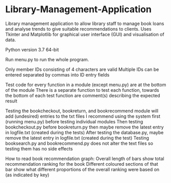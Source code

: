 # Library-Management-Application
Library management application to allow library staff to manage book loans and analyse trends to give suitable recommendations to clients.
Uses Tkinter and Matplotlib for graphical user interface (GUI) and visualisation of data.

Python version 3.7 64-bit

Run menu.py to run the whole program.

Only member IDs consisting of 4 characters are valid
Multiple IDs can be entered separated by commas into ID entry fields

Test code for every function in a module (except menu.py) are at the bottom of the module
There is a separate function to test each function, towards the bottom of each test function are comment(s) describing the expected result

Testing the bookcheckout, bookreturn, and bookrecommend module will add (undesired) entries to the txt files
I recommend using the system first (running menu.py) before testing individual modules
Then testing bookcheckout.py before bookreturn.py then maybe remove the latest entry in logfile.txt (created during the tests)
After testing the database.py, maybe remove the latest entry in logfile.txt (created during the test)
Testing booksearch.py and bookrecommend.py does not alter the text files so testing them has no side effects

How to read book recommendation graph:
Overall length of bars show total recommendation ranking for the book
Different coloured sections of that bar show what different proportions of the overall ranking were based on (as indicated by key)




